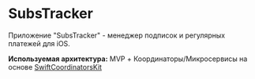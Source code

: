# SubsTracker


Приложение "SubsTracker" - менеджер подписок и регулярных платежей для iOS.

**Используемая архитектура:** MVP + Координаторы/Микросервисы на основе [SwiftCoordinatorsKit](https://github.com/DobbyWanKenoby/SwiftCoordinatorsKit)




